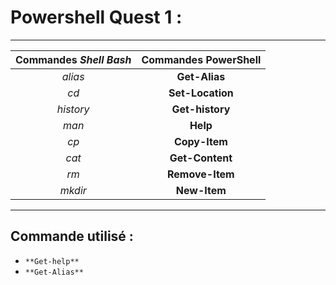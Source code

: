 # **Powershell Quest 1 :**
---
| Commandes _Shell Bash_ | Commandes **PowerShell** |
|:----------------------:|:-------------------------:|
|_alias_| **Get-Alias** |
| _cd_ | **Set-Location**|
| _history_ | **Get-history**|
| _man_ | **Help** |
| _cp_ | **Copy-Item** |
| _cat_ | **Get-Content** |
| _rm_ | **Remove-Item** |
| _mkdir_ | **New-Item** |
----
## Commande utilisé :
-  `**Get-help**`
-  `**Get-Alias**`

